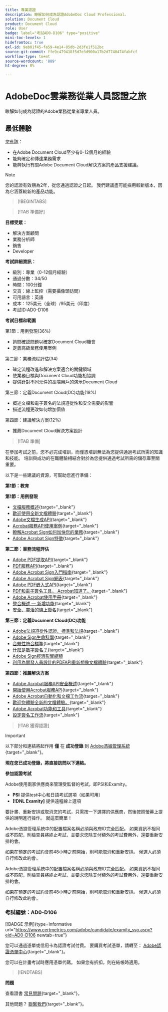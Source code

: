 ```yaml
---
title: 專業認證
description: 瞭解如何成為認證AdobeDoc Cloud Professional。
solution: Document Cloud
product: Document Cloud
role: User
badge: label="考試AD0-D106" type="positive"
mini-toc-levels: 1
hidefromtoc: true
exl-id: 9eb01f45-fa59-4e14-85db-2d3fe1f512bc
source-git-commit: ffe9c479418f5d7e3d900a17b2d7740474fabfcf
workflow-type: tm+mt
source-wordcount: '889'
ht-degree: 0%

---
```


# AdobeDoc雲業務從業人員認證之旅

瞭解如何成為認證的Adobe業務從業者專業人員。

## 最低體驗

您應該：

* 在Adobe Document Cloud至少有0-12個月的經驗
* 能夠確定和傳達業務需求
* 能夠執行有關Adobe Document Cloud解決方案的產品支援建議。

>[!NOTE]
>
>您的認證有效期為2年，從您通過認證之日起。 我們建議盡可能採用較新版本，因為它涵蓋較新的產品功能。

>[!BEGINTABS]

>[!TAB 準備好]

**目標受眾：**

* 解決方案顧問
* 業務分析師
* 銷售
* Developer

**考試詳細資訊：**

* 級別：專業（0-12個月經驗）
* 通過分數：34/50
* 時間：100分鐘
* 交貨：線上監控（需要攝像頭訪問）
* 可用語言：英語
* 成本：125美元（全球）/95美元（印度）
* 考試ID:AD0-D106

**考試目標和範圍**

第1節：用例發現(36%)

* 詢問確認問題以確定Document Cloud機會
* 定義高級業務使用案例

第二節：業務流程評估(34)

* 確定流程改進和解決方案適合的關鍵領域
* 使業務目標與Document Cloud功能相協調
* 提供針對不同元件的高端用戶的演示Document Cloud

第三節：定義Document Cloud(DC)功能(18%)

* 概述文檔和電子簽名的法規遵從性和安全需要的影響
* 描述流程更改如何增加價值

第四節：建議解決方案(12%)

* 推薦Document Cloud解決方案設計

>[!TAB 準備]

在參加考試之前，您不必完成培訓，而僅憑培訓無法為您提供通過考試所需的知識和技能。 培訓與成功的在職體驗相結合對於為您提供通過考試所需的儲存庫至關重要。

以下是一些建議的資源，可幫助您進行準備：

**第1節：教育**

**第1節：用例發現**

* [文檔服務概述](https://developer.adobe.com/document-services/docs/overview/){target="_blank"}
* [歡迎使用全新文檔體驗](https://www.adobe.com/documentcloud.html){target="_blank"}
* [Adobe文檔生成API](https://developer.adobe.com/document-services/apis/doc-generation){target="_blank"}
* [Acrobat服務API使用案例](https://developer.adobe.com/document-services/use-cases/agreements-and-contracts/legal-contracts/){target="_blank"}
* [瞭解Acrobat Sign如何加快您的業務](https://www.adobe.com/sign.html){target="_blank"}
* [Adobe Acrobat Sign特徵](https://www.adobe.com/sign/features.html){target="_blank"}

**第二節：業務流程評估**

* [Adobe PDF提取API](https://developer.adobe.com/document-services/apis/pdf-extract/){target="_blank"}
* [PDF服務API](https://developer.adobe.com/document-services/docs/apis/){target="_blank"}
* [Adobe Acrobat Sign入門指南](https://helpx.adobe.com/sign/using/get-started-guide.html){target="_blank"}
* [Adobe Acrobat Sign網表](https://helpx.adobe.com/sign/config/web-forms.html){target="_blank"}
* [Adobe PDF嵌入式API](https://developer.adobe.com/document-services/apis/pdf-embed/){target="_blank"}
* [PDF和電子簽名工具。 Acrobat知道了。](https://www.adobe.com/acrobat/business.html){target="_blank"}
* [Adobe Acrobat使用手冊](https://helpx.adobe.com/acrobat/user-guide.html){target="_blank"}
* [整合概述 — 新增功能](https://experienceleague.adobe.com/docs/document-cloud-learn/sign-learning-hub/integrations/integrations-overview.html?lang=en#what%E2%80%99s-new){target="_blank"}
* [安全、靈活的線上簽名](https://www.adobe.com/sign/online-signature.html){target="_blank"}

**第三節：定義Document Cloud(DC)功能**

* [Adobe法規遵從性認證、標準和法規](https://www.adobe.com/trust/compliance/compliance-list.html){target="_blank"}
* [Adobe Sign生命科學](https://www.adobe.com/content/dam/dx-dc/en/pdfs/adobe-sign-life-sciences-solution-brief-ue.pdf){target="_blank"}
* [合規性符合標準](https://www.adobe.com/documentcloud/resources/compliance.html){target="_blank"}
* [什麼是數字簽名？](https://www.adobe.com/sign/digital-signatures.html){target="_blank"}
* [Adobe Sign經濟影響總額](https://www.adobe.com/content/dam/dx-dc/pdf/total-economic-impact-adobe-sign-ue.pdf)
* [利用為開發人員設計的PDFAPI重新想像文檔體驗](https://developer.adobe.com/document-services){target="_blank"}

**第四節：推薦解決方案**

* [Adobe Acrobat服務API安全概述](https://www.adobe.com/content/dam/cc/en/trust-center/ungated/whitepapers/doc-cloud/adobe-document-services-security-overview.pdf){target="_blank"}
* [開始使用Acrobat服務API](https://documentservices.adobe.com/dc-integration-creation-app-cdn/main.html){target="_blank"}
* [Adobe Acrobat自動化和文檔工作流](https://helpx.adobe.com/acrobat/kb/automation-and-document-workflows.html){target="_blank"}
* [歡迎您體驗全新的文檔體驗。](https://www.adobe.com/documentcloud.html){target="_blank"}
* [Adobe Acrobat功能和工具](https://www.adobe.com/acrobat/features.html){target="_blank"}
* [設定簽名工作流](https://helpx.adobe.com/ca/sign/using/workflow-designer-signature-workflow.html){target="_blank"}

>[!TAB 獲得認證]

>[!IMPORTANT]
>
>以下部分和連結將起作用 **僅**  在 **成功登錄** 到 [Adobe憑據管理系統](http://www.certmetrics.com/adobe){target="_blank"}。

**現在您已成功登錄，將直接訪問以下連結。**

**參加認證考試**

Adobe使用兩家供應商來管理受監督的考試，即PSI和Examity。

* **PSI** 提供test中心和日語考試選項（如果可用）
* **[!DNL Examity]** 提供遠程線上選項

要計畫、重新安排或取消您的考試，只需按一下選擇的供應商，然後按照螢幕上提供的說明進行操作。 就這麼簡單！

Adobe憑據管理系統中的配置檔案名稱必須與政府ID完全匹配。 如果資訊不相同或不匹配，則檢查員將終止考試，並要求您除支付額外的考試費用外，還要重新安排約會。

如果在預定的考試約會前48小時之前開始，則可能取消和重新安排。 候選人必須自行修改此約會。

Adobe憑據管理系統中的配置檔案名稱必須與政府ID完全匹配。 如果資訊不相同或不匹配，則檢查員將終止考試，並要求您除支付額外的考試費用外，還要重新安排約會。

如果在預定的考試約會前48小時之前開始，則可能取消和重新安排。 候選人必須自行修改此約會。

### 考試編號：AD0-D106

[!BADGE 示例]{type=Informative url="https://www.certmetrics.com/adobe/candidate/examity_sso.aspx?eid=AD0-D106 newtab=true"}

您可以通過憑單或信用卡為認證考試付費。 要購買考試憑單，請轉至： [Adobe認證憑單中心](https://market.xvoucher.com/adobe/global){target="_blank"}。

您可以在計畫考試時應用憑單代碼。 如果您有折扣，則在結帳時適用。

>[!ENDTABS]

**問題**

查看證書 [常見問題](https://experienceleague.adobe.com/docs/certification/certification/faq.html?lang=en){target="_blank"}。

其他問題？ [聯繫我們](mailto:certif@adobe.com){target="_blank"}。

